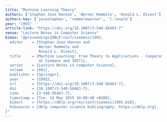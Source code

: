 ```yaml
---
title: "Machine Learning Theory"
authors: ['Stephen Jose Hanson', 'Werner Remmele', 'Ronald L. Rivest']
authors-key: ['josestephen', 'remmelewerner', 'l.ronald']
year: "1993"
article-link: "https://doi.org/10.1007/3-540-56483-7"
venue: "Lecture Notes in Computer Science"
bibex: "@proceedings{DBLP:conf/siemens/1993,
  editor    = {Stephen Jose Hanson and
               Werner Remmele and
               Ronald L. Rivest},
  title     = {Machine Learning: From Theory to Applications - Cooperative Research
               at Siemens and {MIT}},
  series    = {Lecture Notes in Computer Science},
  volume    = {661},
  publisher = {Springer},
  year      = {1993},
  url       = {https://doi.org/10.1007/3-540-56483-7},
  doi       = {10.1007/3-540-56483-7},
  isbn      = {3-540-56483-7},
  timestamp = {Tue, 14 May 2019 10:00:40 +0200},
  biburl    = {https://dblp.org/rec/conf/siemens/1993.bib},
  bibsource = {dblp computer science bibliography, https://dblp.org}
}"
---
```

